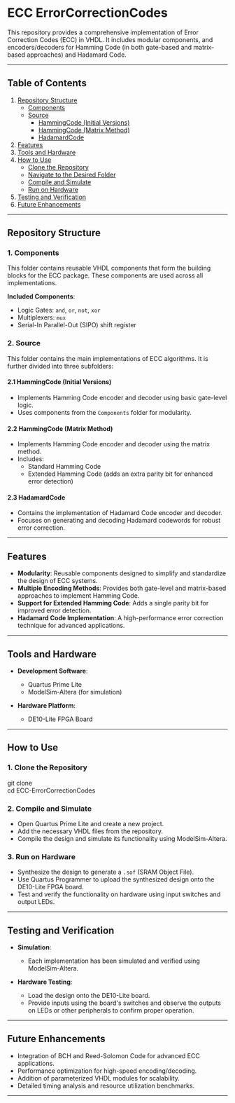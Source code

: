 # ECC ErrorCorrectionCodes  

This repository provides a comprehensive implementation of Error Correction Codes (ECC) in VHDL. It includes modular components, and encoders/decoders for Hamming Code (in both gate-based and matrix-based approaches) and Hadamard Code.  

---

## Table of Contents  
1. [Repository Structure](#repository-structure)  
   - [Components](#1-components)  
   - [Source](#2-source)  
     - [HammingCode (Initial Versions)](#21-hammingcode-initial-versions)  
     - [HammingCode (Matrix Method)](#22-hammingcode-matrix-method)  
     - [HadamardCode](#23-hadamardcode)  
2. [Features](#features)  
3. [Tools and Hardware](#tools-and-hardware)  
4. [How to Use](#how-to-use)  
   - [Clone the Repository](#1-clone-the-repository)  
   - [Navigate to the Desired Folder](#2-navigate-to-the-desired-folder)  
   - [Compile and Simulate](#3-compile-and-simulate)  
   - [Run on Hardware](#4-run-on-hardware)  
5. [Testing and Verification](#testing-and-verification)  
6. [Future Enhancements](#future-enhancements)  

---

## Repository Structure  

### 1. **Components**  
This folder contains reusable VHDL components that form the building blocks for the ECC package. These components are used across all implementations.  

**Included Components**:  
- Logic Gates: `and`, `or`, `not`, `xor`  
- Multiplexers: `mux`  
- Serial-In Parallel-Out (SIPO) shift register  

### 2. **Source**  
This folder contains the main implementations of ECC algorithms. It is further divided into three subfolders:  

#### 2.1 **HammingCode (Initial Versions)**  
- Implements Hamming Code encoder and decoder using basic gate-level logic.  
- Uses components from the `Components` folder for modularity.  

#### 2.2 **HammingCode (Matrix Method)**  
- Implements Hamming Code encoder and decoder using the matrix method.  
- Includes:  
  - Standard Hamming Code  
  - Extended Hamming Code (adds an extra parity bit for enhanced error detection)  

#### 2.3 **HadamardCode**  
- Contains the implementation of Hadamard Code encoder and decoder.  
- Focuses on generating and decoding Hadamard codewords for robust error correction.  

---

## Features  
- **Modularity**: Reusable components designed to simplify and standardize the design of ECC systems.  
- **Multiple Encoding Methods**: Provides both gate-level and matrix-based approaches to implement Hamming Code.  
- **Support for Extended Hamming Code**: Adds a single parity bit for improved error detection.  
- **Hadamard Code Implementation**: A high-performance error correction technique for advanced applications.  

---

## Tools and Hardware  
- **Development Software**:  
  - Quartus Prime Lite  
  - ModelSim-Altera (for simulation)  

- **Hardware Platform**:  
  - DE10-Lite FPGA Board  

---

## How to Use  

### 1. Clone the Repository  
git clone <repository-url>  
cd ECC-ErrorCorrectionCodes 

### 2. Compile and Simulate  
- Open Quartus Prime Lite and create a new project.  
- Add the necessary VHDL files from the repository.  
- Compile the design and simulate its functionality using ModelSim-Altera.  

### 3. Run on Hardware  
- Synthesize the design to generate a `.sof` (SRAM Object File).  
- Use Quartus Programmer to upload the synthesized design onto the DE10-Lite FPGA board.  
- Test and verify the functionality on hardware using input switches and output LEDs.  

---

## Testing and Verification  
- **Simulation**:  
  - Each implementation has been simulated and verified using ModelSim-Altera.  

- **Hardware Testing**:  
  - Load the design onto the DE10-Lite board.  
  - Provide inputs using the board's switches and observe the outputs on LEDs or other peripherals to confirm proper operation.  

---

## Future Enhancements  
- Integration of BCH and Reed-Solomon Code for advanced ECC applications.  
- Performance optimization for high-speed encoding/decoding.  
- Addition of parameterized VHDL modules for scalability.  
- Detailed timing analysis and resource utilization benchmarks.  

---



